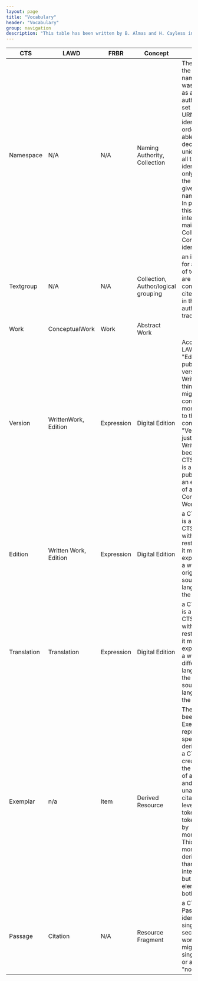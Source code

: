 ```yaml
---
layout: page
title: "Vocabulary"
header: "Vocabulary"
group: navigation
description: "This table has been written by B. Almas and H. Cayless in the context of the Distributed Text Services efforts."
---
```



| CTS         | LAWD                  | FRBR       | Concept                             | Notes                                                                                                                                                                                                                                                                                                      |
|-------------|-----------------------|------------|-------------------------------------|------------------------------------------------------------------------------------------------------------------------------------------------------------------------------------------------------------------------------------------------------------------------------------------------------------|
| Namespace   | N/A                   | N/A        | Naming Authority, Collection        | The intent of the CTS namespace was to serve as a naming authority for a set of CTS URN identifiers in order to be able to declare uniqueness of all textgroup identifiers only within the scope of a given namespace. In practice, this has been interpreted mainly as a Collection or Corpus identifier. |
| Textgroup   | N/A                   | N/A        | Collection, Author/logical grouping | an identifier for any group of texts that are conventionally cited together in the naming authority's tradition                                                                                                                                                                                            |
| Work        | ConceptualWork        | Work       | Abstract Work                       |                                                                                                                                                                                                                                                                                                            |
| Version     | WrittenWork, Edition  | Expression | Digital Edition                     | According to LAWD, an "Edition" is a published version of a WrittenWork; I think this might correspond more closely to the CTS concept of "Version" than just WrittenWork because a CTS Version is a distinct publication of an expression of a Conceptual Work                                            |
| Edition     | Written Work, Edition | Expression | Digital Edition                     | a CTS Edition is a type of a CTS version, with the restriction that it must be an expression of a work in the original source language of the work                                                                                                                                                         |
| Translation | Translation           | Expression | Digital Edition                     | a CTS Edition is a type of a CTS version, with the restriction that it must be an expression of a work in a different language than the original source language of the work                                                                                                                               |
| Exemplar    | n/a                   | Item       | Derived Resource                    | The HMT has been using Exemplars to represent specific derivations of a CTS version created for the purpose of analysis and unambiguous citation at the level of the token. E.g. a tokenization by morphemes. This might be more of a derivation than an interpretation but it has elements of both.       |
| Passage     | Citation              | N/A        | Resource Fragment                   | a CTS Passage identifies a singe citable section of a work - it might be a single "node" or a range of "nodes" 